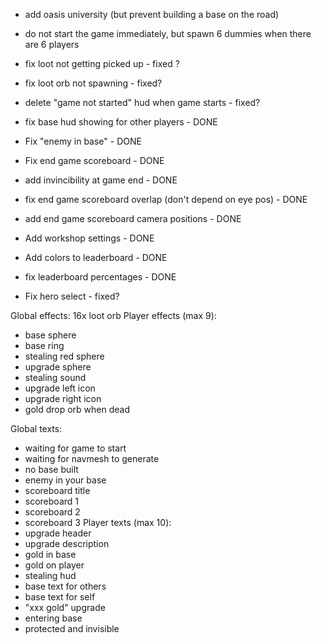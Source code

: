 
- add oasis university (but prevent building a base on the road)

- do not start the game immediately, but spawn 6 dummies when there are 6 players

- fix loot not getting picked up - fixed ?
- fix loot orb not spawning - fixed?
- delete "game not started" hud when game starts - fixed?

- fix base hud showing for other players - DONE
- Fix "enemy in base" - DONE
- Fix end game scoreboard - DONE
- add invincibility at game end - DONE
- fix end game scoreboard overlap (don't depend on eye pos) - DONE
- add end game scoreboard camera positions - DONE
- Add workshop settings - DONE
- Add colors to leaderboard - DONE
- fix leaderboard percentages - DONE
- Fix hero select - fixed?

Global effects: 16x loot orb
Player effects (max 9):
- base sphere
- base ring
- stealing red sphere
- upgrade sphere
- stealing sound
- upgrade left icon
- upgrade right icon
- gold drop orb when dead

Global texts:
- waiting for game to start
- waiting for navmesh to generate
- no base built
- enemy in your base
- scoreboard title
- scoreboard 1
- scoreboard 2
- scoreboard 3
Player texts (max 10):
- upgrade header
- upgrade description
- gold in base
- gold on player
- stealing hud
- base text for others
- base text for self
- "xxx gold" upgrade
- entering base
- protected and invisible
